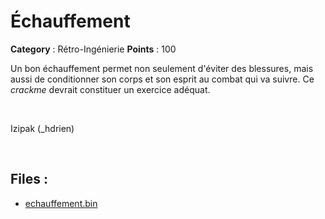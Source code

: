 # Échauffement

**Category** : Rétro-Ingénierie
**Points** : 100

Un bon échauffement permet non seulement d'éviter des blessures, mais aussi de conditionner son corps et son esprit au combat qui va suivre. Ce *crackme* devrait constituer un exercice adéquat.

<p class="space">&nbsp;</p>

<div class="author">Izipak (_hdrien)</div>

<p class="space">&nbsp;</p>

## Files : 
 - [echauffement.bin](./echauffement.bin)


